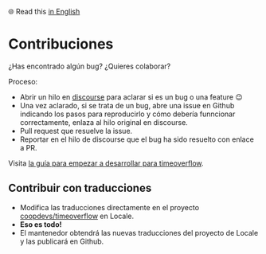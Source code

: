 :globe_with_meridians: Read this [in English](docs/CONTRIBUTING.en.md)

# Contribuciones

¿Has encontrado algún bug? ¿Quieres colaborar?

Proceso:
* Abrir un hilo en [discourse](https://community.coopdevs.org/c/timeoverflow) para aclarar si es un bug o una feature :wink:
* Una vez aclarado, si se trata de un bug, abre una issue en Github indicando los pasos para reproducirlo y cómo debería funncionar correctamente, enlaza al hilo original en discourse.
* Pull request que resuelve la issue.
* Reportar en el hilo de discourse que el bug ha sido resuelto con enlace a PR.

Visita [la guía para empezar a desarrollar para timeoverflow](https://github.com/coopdevs/timeoverflow/wiki/Getting-started).

## Contribuir con traducciones

- Modifica las traducciones directamente en el proyecto [coopdevs/timeoverflow](https://www.localeapp.com/projects/10031) en Locale.
- **Eso es todo!**
- El mantenedor obtendrá las nuevas traducciones del proyecto de Locale y las publicará en Github.
